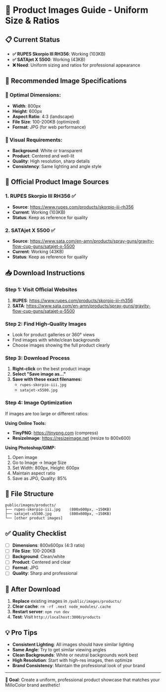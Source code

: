 # 🎨 **Product Images Guide - Uniform Size & Ratios**

## 📋 **Current Status**
- **✅ RUPES Skorpio III RH356**: Working (103KB)
- **✅ SATAjet X 5500**: Working (43KB)
- **❌ Need**: Uniform sizing and ratios for professional appearance

## 🎯 **Recommended Image Specifications**

### **📐 Optimal Dimensions:**
- **Width**: 800px
- **Height**: 600px
- **Aspect Ratio**: 4:3 (landscape)
- **File Size**: 100-200KB (optimized)
- **Format**: JPG (for web performance)

### **🎨 Visual Requirements:**
- **Background**: White or transparent
- **Product**: Centered and well-lit
- **Quality**: High resolution, sharp details
- **Consistency**: Same lighting and angle style

## 🔗 **Official Product Image Sources**

### **1. RUPES Skorpio III RH356** ✅
- **Source**: https://www.rupes.com/products/skorpio-iii-rh356
- **Current**: Working (103KB)
- **Status**: Keep as reference for quality

### **2. SATAjet X 5500** ✅
- **Source**: https://www.sata.com/en-amn/products/spray-guns/gravity-flow-cup-guns/satajet-x-5500
- **Current**: Working (43KB)
- **Status**: Keep as reference for quality

## 📥 **Download Instructions**

### **Step 1: Visit Official Websites**
1. **RUPES**: https://www.rupes.com/products/skorpio-iii-rh356
2. **SATA**: https://www.sata.com/en-amn/products/spray-guns/gravity-flow-cup-guns/satajet-x-5500

### **Step 2: Find High-Quality Images**
- Look for product galleries or 360° views
- Find images with white/clean backgrounds
- Choose images showing the full product clearly

### **Step 3: Download Process**
1. **Right-click** on the best product image
2. **Select "Save image as..."**
3. **Save with these exact filenames:**
   - `rupes-skorpio-iii.jpg`
   - `satajet-x5500.jpg`

### **Step 4: Image Optimization**
If images are too large or different ratios:

**Using Online Tools:**
- **TinyPNG**: https://tinypng.com (compress)
- **ResizeImage**: https://resizeimage.net (resize to 800x600)

**Using Photoshop/GIMP:**
1. Open image
2. Go to Image → Image Size
3. Set Width: 800px, Height: 600px
4. Maintain aspect ratio
5. Save as JPG, Quality: 85%

## 📁 **File Structure**
```
public/images/products/
├── rupes-skorpio-iii.jpg    (800x600px, ~150KB)
├── satajet-x5500.jpg        (800x600px, ~150KB)
└── [other product images]
```

## ✅ **Quality Checklist**
- [ ] **Dimensions**: 800x600px (4:3 ratio)
- [ ] **File Size**: 100-200KB
- [ ] **Background**: Clean/white
- [ ] **Product**: Centered and clear
- [ ] **Format**: JPG
- [ ] **Quality**: Sharp and professional

## 🚀 **After Download**
1. **Replace** existing images in `/public/images/products/`
2. **Clear cache**: `rm -rf .next node_modules/.cache`
3. **Restart server**: `npm run dev`
4. **Test**: Visit `http://localhost:3000/products`

## 💡 **Pro Tips**
- **Consistent Lighting**: All images should have similar lighting
- **Same Angle**: Try to get similar viewing angles
- **Clean Backgrounds**: White or neutral backgrounds work best
- **High Resolution**: Start with high-res images, then optimize
- **Brand Consistency**: Maintain the professional look of your brand

---

**🎯 Goal**: Create a uniform, professional product showcase that matches your MilloColor brand aesthetic!